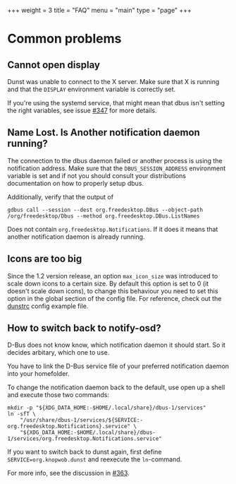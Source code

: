 +++
weight = 3
title = "FAQ"
menu = "main"
type = "page"
+++

# Common problems

## Cannot open display

Dunst was unable to connect to the X server. Make sure that X is running and that the `DISPLAY` environment variable is correctly set.

If you're using the systemd service, that might mean that dbus isn't setting the right variables, see issue [#347](https://github.com/dunst-project/dunst/issues/347) for more details.

## Name Lost. Is Another notification daemon running?

The connection to the dbus daemon failed or another process is using the notification address. Make sure that the `DBUS_SESSION_ADDRESS` environment variable is set and if not you should consult your distributions documentation on how to properly setup dbus.

Additionally, verify that the output of

```
gdbus call --session --dest org.freedesktop.DBus --object-path /org/freedesktop/Dbus --method org.freedesktop.DBus.ListNames
```

Does not contain `org.freedesktop.Notifications`. If it does it means that another notification daemon is already running.

## Icons are too big

Since the 1.2 version release, an option `max_icon_size` was introduced to scale down icons to a certain size. By default this option is set to 0 (it doesn't scale down icons), to change this behaviour you need to set this option in the global section of the config file. For reference, check out the [dunstrc](https://github.com/dunst-project/dunst/blob/master/dunstrc#L159) config example file.


## How to switch back to notify-osd?

D-Bus does not know know, which notification daemon it should start. So it decides arbitary, which one to use.

You have to link the D-Bus service file of your preferred notification daemon into your homefolder.

To change the notification daemon back to the default, use open up a shell and execute those two commands:

```
mkdir -p "${XDG_DATA_HOME:-$HOME/.local/share}/dbus-1/services"
ln -sfT \
    "/usr/share/dbus-1/services/${SERVICE:-org.freedesktop.Notifications}.service" \
    "${XDG_DATA_HOME:-$HOME/.local/share}/dbus-1/services/org.freedesktop.Notifications.service"
```

If you want to switch back to dunst again, first define `SERVICE=org.knopwob.dunst` and reexecute the `ln`-command.

For more info, see the discussion in [#363](https://github.com/dunst-project/dunst/issues/363).
